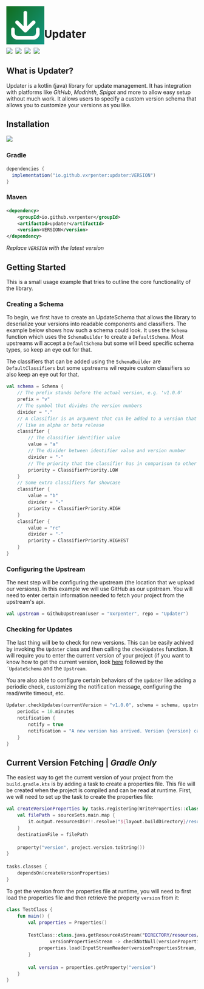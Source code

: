<img align="left" src="https://github.com/Vxrpenter/Updater/blob/assets/assets/logo.png" width="100" height="100"/>

<br/>

# Updater
<div align="left">
  <a href="https://github.com/Vxrpenter/Updater/releases"><img src="https://img.shields.io/github/v/release/Vxrpenter/Updater?include_prereleases&logo=github&logoSize=amg&logoColor=077533&labelColor=333834&sort=date&display_name=tag&style=flat-square&label=Latest%20Release&color=077533" /></a>&nbsp;
  <a href="https://github.com/Vxrpenter/Updater/issues"><img src="https://img.shields.io/github/issues/Vxrpenter/Updater?style=flat-square&logo=git&logoSize=amg&label=Issues&labelColor=333834&logoColor=077533&color=077533" /></a>&nbsp;
  <a href="https://github.com/Vxrpenter/Updater/pulls"><img src="https://img.shields.io/github/issues-pr-raw/Vxrpenter/Updater?style=flat-square&logo=git&logoSize=amg&label=Pull%20Requests&labelColor=333834&logoColor=077533&color=077533" /></a>&nbsp; 
  <a href="https://github.com/Vxrpenter/Updater/blob/master/LICENSE"><img src="https://img.shields.io/github/license/Vxrpenter/Updater?style=flat-square&logo=amazoniam&logoSize=amg&logoColor=077533&label=Licenced%20Under&labelColor=333834&color=077533"/></a>&nbsp;
</div>

## What is Updater?
Updater is a kotlin (java) library for update management. It has integration with platforms like *GitHub*, *Modrinth*, *Spigot* and more to allow easy setup without much work. It allows users to specify a custom version schema that allows you to customize your versions as you like.

## Installation

<a href=""><img src="https://img.shields.io/maven-central/v/io.github.vxrpenter/updater?style=flat-square&logo=apachemaven&logoColor=f18800&color=f18800"></a>

### Gradle
```gradle
dependencies {
  implementation("io.github.vxrpenter:updater:VERSION")
}
```

### Maven
```xml
<dependency>
    <groupId>io.github.vxrpenter</groupId>
    <artifactId>updater</artifactId>
    <version>VERSION</version>
</dependency>
```
*Replace `VERSION` with the latest version*

## Getting Started

This is a small usage example that tries to outline the core functionality of the library.

### Creating a Schema

To begin,
we first have to create an UpdateSchema 
that allows the library to deserialize your versions into readable components and classifiers. 
The example below shows how such a schema could look.
It uses the `Schema` function which uses the `SchemaBuilder` to create a `DefaultSchema`. 
Most upstreams will accept a `DefaultSchema` but some will beed specific schema types, so keep an eye out for that. 

The classifiers that can be added using the `SchemaBuilder` are `DefaultClassifiers` but some upstreams wil require custom classifiers so also keep an eye out for that.
```kotlin
val schema = Schema {
    // The prefix stands before the actual version, e.g. 'v1.0.0'
    prefix = "v"
    // The symbol that divides the version numbers
    divider = "."
    // A classifier is an argument that can be added to a version that defines if it's a 'special' version
    // like an alpha or beta release
    classifier {
        // The classifier identifier value
        value = "a"
        // The divider between identifier value and version number
        divider = "-"
        // The priority that the classifier has in comparison to other classifiers
        priority = ClassifierPriority.LOW
    }
    // Some extra classifiers for showcase
    classifier {
        value = "b"
        divider = "-"
        priority = ClassifierPriority.HIGH
    }
    classifier {
        value = "rc"
        divider = "-"
        priority = ClassifierPriority.HIGHEST
    }
}
```

### Configuring the Upstream

The next step will be configuring the upstream (the location that we upload our versions). In this example we will use GitHub as our upstream. 
You will need to enter certain information needed to fetch your project from the upstream's api.
```kotlin
val upstream = GithubUpstream(user = "Vxrpenter", repo = "Updater")
```

### Checking for Updates

The last thing will be to check for new versions. This can be easily achived by invoking the `Updater` class and then calling the `checkUpdates` function.
It will require you to enter the current version of your project (if you want to know how to get the current version, look [here](https://github.com/Vxrpenter/Updater?tab=readme-ov-file#current-version-fetching--gradle-only) followed by
the `´UpdateSchema` and the `Upstream`.

You are also able to configure certain behaviors of the `Updater` like adding a periodic check, customizing the notification message, configuring the read/write timeout, etc.
```kotlin
Updater.checkUpdates(currentVersion = "v1.0.0", schema = schema, upstream = upstream) {
    periodic = 10.minutes
    notification {
        notify = true
        notification = "A new version has arrived. Version {version} can be downloaded the link {url}"
    }
}
```

## Current Version Fetching | *Gradle Only*

The easiest way to get the current version of your project from the `build.gradle.kts` is by adding a task to create a properties file.
This file will be created when the project is compiled and can be read at runtime. First, we will need to set up the task to create the properties file:
```kotlin
val createVersionProperties by tasks.registering(WriteProperties::class) {
    val filePath = sourceSets.main.map {
        it.output.resourcesDir!!.resolve("${layout.buildDirectory}/resources/version.properties")
    }
    destinationFile = filePath

    property("version", project.version.toString())
}

tasks.classes {
    dependsOn(createVersionProperties)
}
```

To get the version from the properties file at runtime, you will need to first load the properties file and then retrieve the property `version` from it:
```kotlin
class TestClass {
    fun main() {
        val properties = Properties()

        TestClass::class.java.getResourceAsStream("DIRECTORY/resources/version.properties").use {
                versionPropertiesStream -> checkNotNull(versionPropertiesStream) { "Version properties file does not exist" }
            properties.load(InputStreamReader(versionPropertiesStream, StandardCharsets.UTF_8))
        }

        val version = properties.getProperty("version")
    }
}
```
